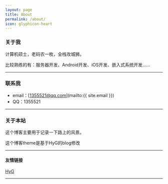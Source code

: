 ```yaml
---
layout: page
title: About
permalink: /about/
icon: glyphicon-heart
---
```


### 关于我

计算机硕士，老码农一枚，全栈攻城狮。

比较熟练的有：服务器开发、Android开发、iOS开发、嵌入式系统开发......

---

### 联系我

* email：[1355521@qq.com](mailto:{{ site.email }})
* QQ：1355521

---

### 关于本站   

这个博客主要用于记录一下路上的风景。

这个博客theme是基于HyG的blog修改

---

#### 友情链接

[HyG](http://gaohaoyang.github.io/) 

---

